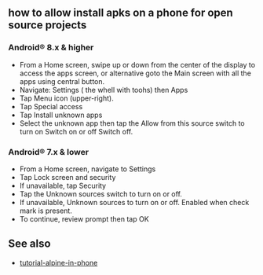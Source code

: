 ## how to allow install apks on a phone for open source projects

### Android® 8.x & higher

* From a Home screen, swipe up or down from the center of the display to access the apps screen, 
  or alternative goto the Main screen with all the apps using central button.
* Navigate: Settings ( the whell with toohs) then Apps
* Tap Menu icon  (upper-right).
* Tap Special access
* Tap Install unknown apps
* Select the unknown app then tap the Allow from this source switch
  to turn on Switch on or off Switch off.

### Android® 7.x & lower

* From a Home screen, navigate to Settings
* Tap Lock screen and security
* If unavailable, tap Security
* Tap the Unknown sources switch
  to turn on or off.
* If unavailable, Unknown sources
  to turn on or off. Enabled when check mark is present.
* To continue, review prompt then tap OK

## See also

* [tutorial-alpine-in-phone](tutorial-alpine-in-phone.md)

